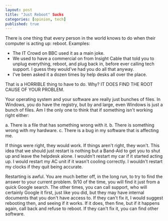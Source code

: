 ```yaml
---
layout: post
title: "Just Reboot" Sucks
categories: [opinion, tech]
published: true
---
```


There is one thing that every person in the world knows to do when their computer is acting up: reboot. Examples:

* The IT Crowd on BBC used it as a main joke.
* We used to have a commercial on from Insight Cable that told you to unplug everything, reboot, and plug back in, before ever calling tech support.  I guess they would've had you do all that anyway.
* I've been asked it a dozen times by help desks all over the place.

That is a HORRIBLE thing to have to do.  Why?   IT DOES FIND THE ROOT CAUSE OF YOUR PROBLEM.

Your operating system and your software are really just bunches of files.  In Windows, you do have the registry, but by and large, even Windows is just a bunch of files.  Am I the only one to think that if something isn't working right either:

a. There is a file that has something wrong with it.
b. There is something wrong with my hardware.
c. There is a bug in my software that is affecting me.

If things were right, they would work.  If things aren't right, they won't.  This idea that we should just restart is nothing but a Band-Aid to get you to shut up and leave the helpdesk alone.  I wouldn't restart my car if it started acting up.  I would restart my AC unit if it wasn't cooling correctly. I wouldn't restart my clocks if they quit being accurate.   

Restarting is awful.  You are much better off, in the long run, to try to find the answer to your current problem.  9/10 of the time, you will find it just from a quick Google search.   The other times, you can call support, who will certainly Google it first, just like you did, but they may have internal documents that you don't have access to.  If they can't fix it, I would suggest rebooting then, and seeing if it works.   If it does, then fine, but if it happens again, call back and refuse to reboot.   If they can't fix it, you can find other software.


